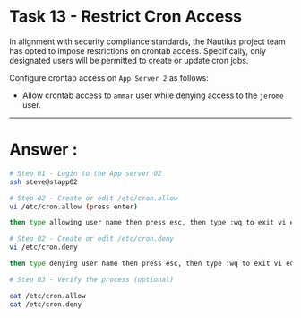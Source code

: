 # Task 13 - Restrict Cron Access

In alignment with security compliance standards, the Nautilus project team has opted to impose restrictions on crontab access. Specifically, only designated users will be permitted to create or update cron jobs.



Configure crontab access on `App Server 2` as follows: 

- Allow crontab access to `ammar` user while denying access to the `jerome` user.




---

# Answer : 

``` bash
# Step 01 - Login to the App server 02
ssh steve@stapp02

# Step 02 - Create or edit /etc/cron.allow
vi /etc/cron.allow (press enter)

then type allowing user name then press esc, then type :wq to exit vi editor.

# Step 02 - Create or edit /etc/cron.deny
vi /etc/cron.deny

then type denying user name then press esc, then type :wq to exit vi editor.

# Step 03 - Verify the process (optional)

cat /etc/cron.allow 
cat /etc/cron.deny 


```


